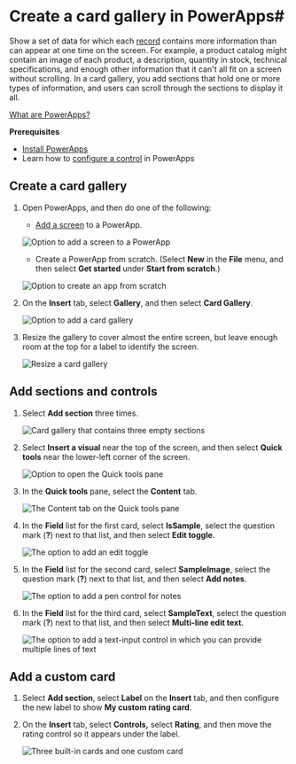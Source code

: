 <properties
   pageTitle="Create a card gallery | Microsoft PowerApps"
   description=""
   services="na"
   documentationCenter="na"
   authors="aftowen"
   manager="dwrede"
   editor=""
   tags=""/>
<tags
   ms.service="powerapps"
   ms.devlang="na"
   ms.topic="article"
   ms.tgt_pltfrm="na"
   ms.workload="na"
   ms.date="11/19/2015"
   ms.author="anneta"/>

# Create a card gallery in PowerApps#
Show a set of data for which each [record](working-with-tables.md) contains more information than can appear at one time on the screen. For example, a product catalog might contain an image of each product, a description, quantity in stock, technical specifications, and enough other information that it can't all fit on a screen without scrolling. In a card gallery, you add sections that hold one or more types of information, and users can scroll through the sections to display it all.

[What are PowerApps?](http://www.powerapps.com)

**Prerequisites**
- [Install PowerApps](http://aka.ms/installpowerapps)
- Learn how to [configure a control](get-started-test-drive.md#configure-a-control) in PowerApps

## Create a card gallery ##
1. Open PowerApps, and then do one of the following:

	- [Add a screen](add-screen-context-variables.md) to a PowerApp.

	![Option to add a screen to a PowerApp](./media/create-card-gallery/add-screen.png)

	- Create a PowerApp from scratch. (Select **New** in the **File** menu, and then select **Get started** under **Start from scratch**.)

	![Option to create an app from scratch](./media/create-card-gallery/blank-app.png)

1. On the **Insert** tab, select **Gallery**, and then select **Card Gallery**.

	![Option to add a card gallery](./media/create-card-gallery/add-gallery.png)

1. Resize the gallery to cover almost the entire screen, but leave enough room at the top for a label to identify the screen.

	![Resize a card gallery](./media/create-card-gallery/resize-gallery.png)

## Add sections and controls ##

1. Select **Add section** three times.

	![Card gallery that contains three empty sections](./media/create-card-gallery/add-section.png)

1. Select **Insert a visual** near the top of the screen, and then select **Quick tools** near the lower-left corner of the screen.

	![Option to open the Quick tools pane](./media/create-card-gallery/open-quick-tools.png)

1. In the **Quick tools** pane, select the **Content** tab.

	![The Content tab on the Quick tools pane](./media/create-card-gallery/qt-content.png)

1. In the **Field** list for the first card, select **IsSample**, select the question mark (**?**) next to that list, and then select **Edit toggle**.

	![The option to add an edit toggle](./media/create-card-gallery/add-toggle.png)

1. In the **Field** list for the second card, select **SampleImage**, select the question mark (**?**) next to that list, and then select **Add notes**.

	![The option to add a pen control for notes](./media/create-card-gallery/add-notes.png)

1. In the **Field** list for the third card, select **SampleText**, select the question mark (**?**) next to that list, and then select **Multi-line edit text**.

	![The option to add a text-input control in which you can provide multiple lines of text](./media/create-card-gallery/add-input-text.png)

## Add a custom card ##

1. Select **Add section**, select **Label** on the **Insert** tab, and then configure the new label to show **My custom rating card**.

1. On the **Insert** tab, select **Controls,** select **Rating**, and then move the rating control so it appears under the label.

	![Three built-in cards and one custom card](./media/create-card-gallery/add-rating.png)
